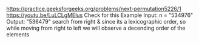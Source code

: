 https://practice.geeksforgeeks.org/problems/next-permutation5226/1
https://youtu.be/LuLCLgMElus
Check for this Example
Input: n = "534976"
Output: "536479"
search from right & since its a lexicographic order, so while moving from right to left we will observe a decending order of the elements
​
​